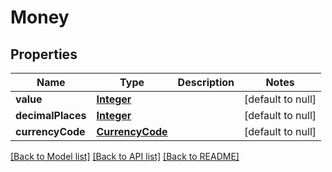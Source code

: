 # Money
## Properties

Name | Type | Description | Notes
------------ | ------------- | ------------- | -------------
**value** | [**Integer**](integer.md) |  | [default to null]
**decimalPlaces** | [**Integer**](integer.md) |  | [default to null]
**currencyCode** | [**CurrencyCode**](CurrencyCode.md) |  | [default to null]

[[Back to Model list]](../README.md#documentation-for-models) [[Back to API list]](../README.md#documentation-for-api-endpoints) [[Back to README]](../README.md)


